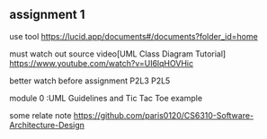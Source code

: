 ## assignment 1

use tool https://lucid.app/documents#/documents?folder_id=home

must watch out source video[UML Class Diagram Tutorial] https://www.youtube.com/watch?v=UI6lqHOVHic

better watch before assignment P2L3 P2L5 

module 0 :UML Guidelines  and Tic Tac Toe example

some relate note 
https://github.com/paris0120/CS6310-Software-Architecture-Design
